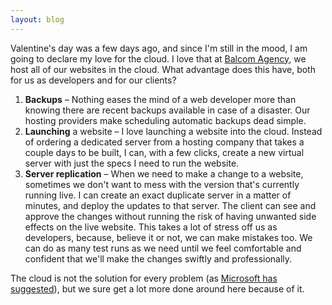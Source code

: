 ```yaml
---
layout: blog
---
```

Valentine's day was a few days ago, and since I'm still in the mood, I am going
to declare my love for the cloud. I love that at [Balcom
Agency](http://balcomagency.com), we host all of our websites in the cloud. What
advantage does this have, both for us as developers and for our clients?

1. **Backups** &ndash; Nothing eases the mind of a web developer more than knowing
there are recent backups available in case of a disaster. Our hosting providers
make scheduling automatic backups dead simple.
2. **Launching** a website &ndash; I love launching a website into the cloud. Instead
of ordering a dedicated server from a hosting company that takes a couple days
to be built, I can, with a few clicks, create a new virtual server with just the
specs I need to run the website.
3. **Server replication** &ndash; When we need to make a change to a website,
sometimes we don't want to mess with the version that's currently running live.
I can create an exact duplicate server in a matter of minutes, and deploy the
updates to that server. The client can see and approve the changes without
running the risk of having unwanted side effects on the live website. This takes
a lot of stress off us as developers, because, believe it or not, we can make
mistakes too. We can do as many test runs as we need until we feel comfortable
and confident that we'll make the changes swiftly and professionally.

The cloud is not the solution for every problem (as [Microsoft has
suggested](http://youtu.be/mjtqoQE_ezA)), but we sure get a lot more done around
here because of it.
